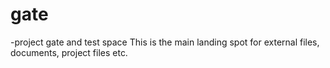 # gate
-project gate and test space
This is the main landing spot for external files, documents, project files etc.

